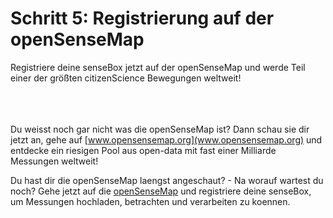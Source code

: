 # Schritt 5: Registrierung auf der openSenseMap

<div class="description">Registriere deine senseBox jetzt auf der openSenseMap und werde Teil einer der größten citizenScience Bewegungen weltweit! </div>

<div class="line">
    <br>
    <br>
    <br>
</div>

Du weisst noch gar nicht was die openSenseMap ist? Dann schau sie dir jetzt an, gehe auf [www.opensensemap.org](www.opensensemap.org) und entdecke ein riesigen Pool aus open-data mit fast einer Milliarde Messungen weltweit!

Du hast dir die openSenseMap laengst angeschaut? - Na worauf wartest du noch?
Gehe jetzt auf die [openSenseMap](opensensemap.org) und registriere deine senseBox, um Messungen hochladen, betrachten und verarbeiten zu koennen.